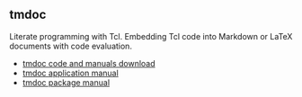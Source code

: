 ## tmdoc

Literate programming with Tcl. Embedding Tcl code into Markdown or LaTeX
documents with code evaluation.

* [tmdoc code and manuals download](https://downgit.github.io/#/home?url=https://github.com/mittelmark/tmdoc/tree/main/tmdoc)
* [tmdoc application manual](http://htmlpreview.github.io/?https://github.com/mittelmark/tmdoc/blob/master/apps/tmdoc.html)
* [tmdoc package manual](http://htmlpreview.github.io/?https://github.com/mittelmark/tmdoc/blob/master/modules/tmdoc/tmdoc.html)

